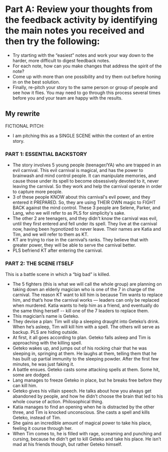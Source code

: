 # Part A: Review your thoughts from the feedback activity by identifying the main notes you received and then try the following:

- Try starting with the “easiest” notes and work your way down to the harder, more difficult to digest feedback notes.
- For each note, how can you make changes that address the spirit of the note?
- Come up with more than one possibility and try them out before honing in on the best solution.
- Finally, re-pitch your story to the same person or group of people and see how it flies. You may need to go through this process several times before you and your team are happy with the results.

## My rewrite
FICTIONAL PITCH: 

- I am pitching this as a SINGLE SCENE within the context of an entire story. 

### PART 1: ESSENTIAL BACKSTORY

- The story involves 5 young people (teenager/YA) who are trapped in an evil carnival. This evil carnival is magical, and has the power to brainwash and mind control people. It can manipulate memories, and cause those under its spell to become obsessively devoted to it, never leaving the carnival. So they work and help the carnival operate in order to capture more people. 
- 3 of these people KNOW about this carnival's evil power, and they entered it PREPARED. So, they are using THEIR OWN magic to FIGHT BACK against the mind control. These 3 people are Selene, Parker, and Lang, who we will refer to as PLS for simplicity's sake. 
- The other 2 are teenagers, and they didn't know the carnival was evil, until they first entered and fell under its spell. They live at the carnival now, having been hypnotized to never leave. Their names are Katia and Tim, and we will refer to them as KT. 
- KT are trying to rise in the carnival’s ranks. They believe that with greater power, they will be able to serve the carnival better. 
- PLS befriend KT after entering the carnival. 


### PART 2: THE SCENE ITSELF

This is a battle scene in which a “big bad” is killed. 

- The 5 fighters (this is what we will call the whole group) are planning on taking down an elderly magician who is one of the 7 in charge of the carnival. The reason KT want to kill him is because Tim wants to replace him, and that’s how the carnival works — leaders can only be replaced when murdered. Katia wants to help him as a friend, and eventually do the same thing herself -- kill one of the 7 leaders to replace them. 
- This magician’s name is Geteko. 
- They devise a plan: Tim will slip a sleeping draught into Geteko’s drink. When he’s asleep, Tim will kill him with a spell. The others will serve as backup. PLS are hiding outside. 
- At first, it all goes according to plan. Geteko falls asleep and Tim is approaching with the killing spell. 
- Geteko wakes up, and jumps out of his rocking chair that he was sleeping in, springing at them. He laughs at them, telling them that he has built up partial immunity to the sleeping powder. After the first few minutes, he was just faking it. 
- A battle ensues. Geteko casts some attacking spells at them. Some hit, some are dodged. 
- Lang manages to freeze Geteko in place, but he breaks free before they can kill him. 
- Geteko gives his villain speech. He talks about how you always get abandoned by people, and how he didn’t choose the brain that led to his whole course of action. Philosophical thing. 
- Katia manages to find an opening when he is distracted by the other three, and Tim is knocked unconscious. She casts a spell and kills Geteko, instead of Tim. 
- She gains an incredible amount of magical power to take his place, feeling it course through her. 
- When Tim comes to, he is filled with rage, screaming and punching and cursing, because he didn't get to kill Geteko and take his place. He isn’t mad at his friends though, but rather Geteko himself. 
